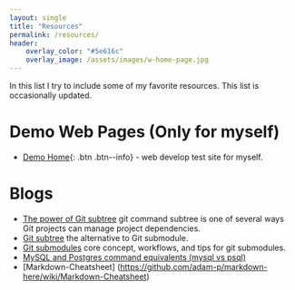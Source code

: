 ```yaml
---
layout: single
title: "Resources"
permalink: /resources/
header:
    overlay_color: "#5e616c"
    overlay_image: /assets/images/w-home-page.jpg
---
```


In this list I try to include some of my favorite resources. This list is occasionally updated.

# Demo Web Pages (Only for myself)

* [Demo Home](/WebContent/html/){: .btn .btn--info} - web develop test site for myself.

# Blogs

* [The power of Git subtree](https://developer.atlassian.com/blog/2015/05/the-power-of-git-subtree/) git command subtree is one of several ways Git projects can manage project dependencies.
* [Git subtree](https://www.atlassian.com/blog/git/alternatives-to-git-submodule-git-subtree) the alternative to Git submodule.
* [Git submodules](https://www.atlassian.com/blog/git/git-submodules-workflows-tips?_ga=2.56466158.411026610.1509354932-1003279797.1490941535) core concept, workflows, and tips for git submodules.
* [MySQL and Postgres command equivalents (mysql vs psql)](https://www.endpoint.com/blog/2009/12/24/mysql-and-postgres-command-equivalents)
* [Markdown-Cheatsheet] (https://github.com/adam-p/markdown-here/wiki/Markdown-Cheatsheet)
